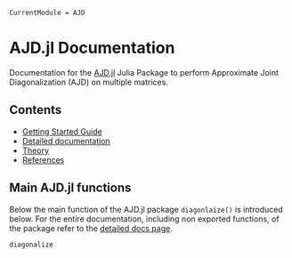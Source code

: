 ```@meta
CurrentModule = AJD
```

# AJD.jl Documentation

Documentation for the [AJD.jl](https://github.com/muehlefeldt/AJD.jl) Julia Package to perform Approximate Joint Diagonalization (AJD) on multiple matrices.

## Contents
* [Getting Started Guide](getting-started.md)
* [Detailed documentation](detailed-docs.md)
* [Theory](theoretical-background.md)
* [References](references.md)

## Main AJD.jl functions

Below the main function of the AJD.jl package `diagonlaize()` is introduced below. For the entire documentation, including non exported functions, of the package refer to the [detailed docs page](detailed-docs.md).

```@docs
diagonalize
```